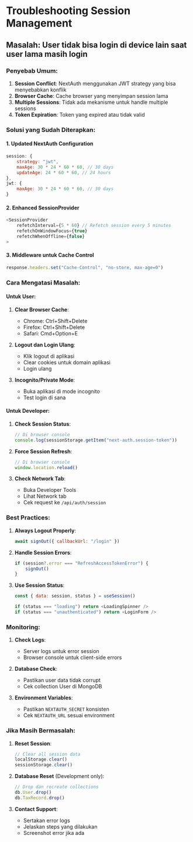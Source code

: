 # Troubleshooting Session Management

## Masalah: User tidak bisa login di device lain saat user lama masih login

### Penyebab Umum:

1. **Session Conflict**: NextAuth menggunakan JWT strategy yang bisa menyebabkan konflik
2. **Browser Cache**: Cache browser yang menyimpan session lama
3. **Multiple Sessions**: Tidak ada mekanisme untuk handle multiple sessions
4. **Token Expiration**: Token yang expired atau tidak valid

### Solusi yang Sudah Diterapkan:

#### 1. **Updated NextAuth Configuration**

```javascript
session: {
    strategy: "jwt",
    maxAge: 30 * 24 * 60 * 60, // 30 days
    updateAge: 24 * 60 * 60, // 24 hours
},
jwt: {
    maxAge: 30 * 24 * 60 * 60, // 30 days
}
```

#### 2. **Enhanced SessionProvider**

```javascript
<SessionProvider
    refetchInterval={5 * 60} // Refetch session every 5 minutes
    refetchOnWindowFocus={true}
    refetchWhenOffline={false}
>
```

#### 3. **Middleware untuk Cache Control**

```javascript
response.headers.set("Cache-Control", "no-store, max-age=0")
```

### Cara Mengatasi Masalah:

#### **Untuk User:**

1. **Clear Browser Cache**:

    - Chrome: Ctrl+Shift+Delete
    - Firefox: Ctrl+Shift+Delete
    - Safari: Cmd+Option+E

2. **Logout dan Login Ulang**:

    - Klik logout di aplikasi
    - Clear cookies untuk domain aplikasi
    - Login ulang

3. **Incognito/Private Mode**:
    - Buka aplikasi di mode incognito
    - Test login di sana

#### **Untuk Developer:**

1. **Check Session Status**:

    ```javascript
    // Di browser console
    console.log(sessionStorage.getItem("next-auth.session-token"))
    ```

2. **Force Session Refresh**:

    ```javascript
    // Di browser console
    window.location.reload()
    ```

3. **Check Network Tab**:
    - Buka Developer Tools
    - Lihat Network tab
    - Cek request ke `/api/auth/session`

### Best Practices:

1. **Always Logout Properly**:

    ```javascript
    await signOut({ callbackUrl: "/login" })
    ```

2. **Handle Session Errors**:

    ```javascript
    if (session?.error === "RefreshAccessTokenError") {
        signOut()
    }
    ```

3. **Use Session Status**:

    ```javascript
    const { data: session, status } = useSession()

    if (status === "loading") return <LoadingSpinner />
    if (status === "unauthenticated") return <LoginForm />
    ```

### Monitoring:

1. **Check Logs**:

    - Server logs untuk error session
    - Browser console untuk client-side errors

2. **Database Check**:

    - Pastikan user data tidak corrupt
    - Cek collection User di MongoDB

3. **Environment Variables**:
    - Pastikan `NEXTAUTH_SECRET` konsisten
    - Cek `NEXTAUTH_URL` sesuai environment

### Jika Masih Bermasalah:

1. **Reset Session**:

    ```javascript
    // Clear all session data
    localStorage.clear()
    sessionStorage.clear()
    ```

2. **Database Reset** (Development only):

    ```javascript
    // Drop dan recreate collections
    db.User.drop()
    db.TaxRecord.drop()
    ```

3. **Contact Support**:
    - Sertakan error logs
    - Jelaskan steps yang dilakukan
    - Screenshot error jika ada
